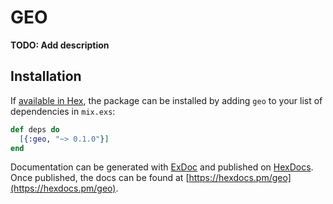# GEO

**TODO: Add description**

## Installation

If [available in Hex](https://hex.pm/docs/publish), the package can be installed
by adding `geo` to your list of dependencies in `mix.exs`:

```elixir
def deps do
  [{:geo, "~> 0.1.0"}]
end
```

Documentation can be generated with [ExDoc](https://github.com/elixir-lang/ex_doc)
and published on [HexDocs](https://hexdocs.pm). Once published, the docs can
be found at [https://hexdocs.pm/geo](https://hexdocs.pm/geo).

